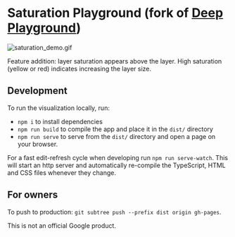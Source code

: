 # Saturation Playground (fork of [Deep Playground](https://github.com/tensorflow/playground))

![saturation_demo.gif](saturation_demo.gif)

Feature addition: layer saturation appears above the layer. High saturation (yellow or red) indicates increasing the layer size.


## Development

To run the visualization locally, run:
- `npm i` to install dependencies
- `npm run build` to compile the app and place it in the `dist/` directory
- `npm run serve` to serve from the `dist/` directory and open a page on your browser.

For a fast edit-refresh cycle when developing run `npm run serve-watch`.
This will start an http server and automatically re-compile the TypeScript,
HTML and CSS files whenever they change.

## For owners
To push to production: `git subtree push --prefix dist origin gh-pages`.

This is not an official Google product.
